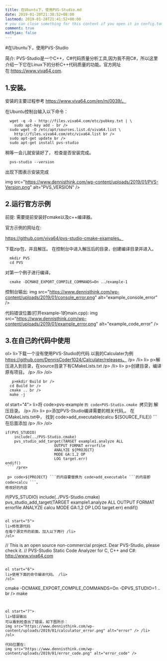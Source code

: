 ```yaml
---
title: 在Ubuntu下，使用PVS-Studio.md
date: 2019-01-20T21:38:52+08:00
lastmod: 2019-01-28T21:41:52+08:00
# you can close something for this content if you open it in config.toml.
comment: true
mathjax: false
---
```


#在Ubuntu下，使用PVS-Studio

简介:
PVS-Studio是一个C++，C#代码质量分析工具,因为我不用C#，所以这里介绍一下它在Linux下的分析C++代码质量的功能。官方网址在:https://www.viva64.com.

## 1.安装。    

安装的主要过程参考 https://www.viva64.com/en/m/0039/。

在Ubuntu控制台输入以下命令：

```
  wget -q -O - http://files.viva64.com/etc/pubkey.txt | \
    sudo apt-key add - br />
  sudo wget -O /etc/apt/sources.list.d/viva64.list \
    http://files.viva64.com/etc/viva64.list br />
  sudo apt-get update br />
  sudo apt-get install pvs-studio
 ```


稍等一会儿就安装好了，
检查是否安装完成。

```
  pvs-studio --version
 ```


出现下图表示安装完成

 img src="https://www.dennisthink.com/wp-content/uploads/2019/01/PVS-Version.png" alt="PVS_VERSION" />

## 2.运行官方示例    

前提:
需要提前安装好cmake以及c++编译器。

官方示例的网址在:

https://github.com/viva64/pvs-studio-cmake-examples。

下载zip包，并且解压。
在控制台中进入解压后的目录，创建编译目录并进入。

```
  mkdir PVS
  cd PVS
 ```


对第一个例子进行编译。

```
  cmake -DCMAKE_EXPORT_COMPILE_COMMANDS=On ../example-1
 ```


控制台输出:
 img src="https://www.dennisthink.com/wp-content/uploads/2019/01/console_error.png" alt="example_console_error" />

代码错误位置(打开example-1的main.cpp):
 img src="https://www.dennisthink.com/wp-content/uploads/2019/01/example_error.png" alt="example_code_error" />

## 3.在自己的代码中使用    

 ol>
 li>下载一个没有使用PVS-Studio的代码
以我的Calculater为例 https://github.com/DennisCoder1024/Calculater/releases。 /p> /li>
 li> p>解压进入到目录，在source目录下有CMakeLists.txt /p> /li>
 li> p>创建目录，编译原有项目。 /p> /li>
 /ol>

```
   p>mkdir Build br />
  cd Build br />
  cmake .. br />
  make -j
 ```


 ol start="4">
 li>将 code>pvs-example ```的 code>PVS-Studio.cmake ```拷贝到
解压目录。 /p> /li>
 li> p>添加PVS-Studio编译需要的相关代码,。
在CMakeLists.txt中，
找到 code>add_executable(calcu ${SOURCE_FILE}) ```
在后面添加 /p> /li>
 /ol>

```
if(PVS_STUDIO)
    include(../PVS-Studio.cmake)
    pvs_studio_add_target(TARGET example1.analyze ALL
                      OUTPUT FORMAT errorfile
                      ANALYZE ${PROJECT}
                      MODE GA:1,2 OP
                      LOG target.err)
endif()
 ``` /pre>

 p> code>${PROJECT} ```的内容要替换为 code>add_executable ```的内容即 code>calcu ```。
修改好的内容

```
if(PVS_STUDIO)
    include(../PVS-Studio.cmake)
    pvs_studio_add_target(TARGET example1.analyze ALL
                      OUTPUT FORMAT errorfile
                      ANALYZE calcu
                      MODE GA:1,2 OP
                      LOG target.err)
endif()
 ``` /pre>

 ol start="5">
 li>修改源代码
在每个源文件的前面，加入以下两行 /li>
 /ol>

```
// This is an open source non-commercial project. Dear PVS-Studio, please check it.
// PVS-Studio Static Code Analyzer for C, C++ and C#: http://www.viva64.com
 ``` /pre>

 ol start="6">
 li>使用下面的命令编译代码。 /li>
 /ol>

```
  cmake -DCMAKE_EXPORT_COMPILE_COMMANDS=On -DPVS_STUDIO=1 .. br />
  make
 ```


 ol start="7">
 li>错误输出
可以看到检查出了错误，如下图所示：
 img src="https://www.dennisthink.com/wp-content/uploads/2019/01/calculator_error.png" alt="error" /> /li>
 /ol>

代码位置在:
 img src="https://www.dennisthink.com/wp-content/uploads/2019/01/error_code.png" alt="error_code" />